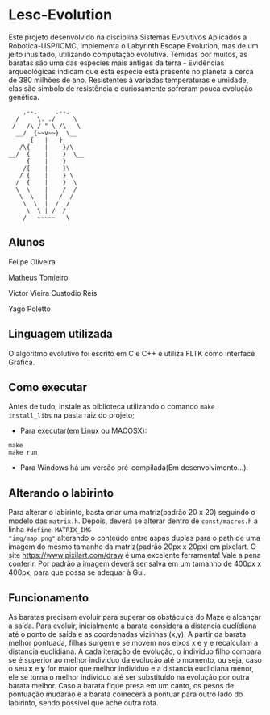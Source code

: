 # Lesc-Evolution
Este projeto desenvolvido na disciplina Sistemas Evolutivos Aplicados a Robotica-USP/ICMC, implementa o Labyrinth Escape Evolution, mas de um jeito inusitado, utilizando computação evolutiva. Temidas por muitos, as baratas são uma das especies mais antigas da terra - Evidências arqueológicas indicam que esta espécie está presente no planeta a cerca de 380 milhões de ano. Resistentes à variadas temperaturas e umidade, elas são simbolo de resistência e curiosamente sofreram pouca evolução genética. 


        ,--.     .--. 														  
      /     \. ./     \ 												        
     /   /\ / " \ /\   \												       
      __/  {~~v~~}  \__  												        
          {   |   }													                
       /\{    |    }/\													                         
    __/  {    |    }  \__
	     {    |    }	
	    /{    |    }\	
       / {    |    } \	
      /  {    |    }  \
      \  \    |    /  /	 	
       \  \   |   /  /
        \  \  |  /  /    								
         \  \ | /  /   														   
        /   ~~~~~   \														  

## Alunos
Felipe Oliveira

Matheus Tomieiro

Victor Vieira Custodio Reis

Yago Poletto

## Linguagem utilizada

 O algoritmo evolutivo foi escrito em C e C++ e utiliza FLTK como Interface Gráfica.

 ## Como executar
 Antes de tudo, instale as biblioteca utilizando o comando <code>make install_libs</code> na pasta raiz do projeto;
 
 - Para executar(em Linux ou MACOSX):
 ```shell
make
make run
 ```
 - Para Windows há um versão pré-compilada(Em desenvolvimento...).
 
 
## Alterando o labirinto
Para alterar o labirinto, basta criar uma matriz(padrão 20 x 20) seguindo o modelo das <code>matrix.h</code>. Depois, deverá se alterar dentro de <code>const/macros.h</code> a linha <code>#define MATRIX_IMG "img/map.png"</code> alterando o conteúdo entre aspas duplas para o path de uma imagem do mesmo tamanho da matriz(padrão 20px x 20px) em pixelart. O site https://www.pixilart.com/draw é uma excelente ferramenta! Vale a pena conferir. Por padrão a imagem deverá ser salva em um tamanho de 400px x 400px, para que possa se adequar à Gui.
 
 
## Funcionamento
As baratas precisam evoluir para superar os obstáculos do Maze e alcançar a saída. Para evoluir, inicialmente a barata considera a distancia euclídiana até o ponto de saída e as coordenadas vizinhas (x,y). A partir da barata melhor pontuada, filhas surgem e se movem nos eixos x e y e recalculam a distancia euclidiana. A cada iteração de evolução, o individuo filho compara se é superior ao melhor individuo da evolução até o momento, ou seja, caso o seu **x** e **y** for maior que melhor individuo e a distancia euclidiana menor, ele se torna o melhor individuo até ser substituído na evolução por outra barata melhor. Caso a barata fique presa em um canto, os pesos de pontuação mudarão e a barata comecerá a pontuar para outro lado do labirinto, sendo possível que ache outra rota.
